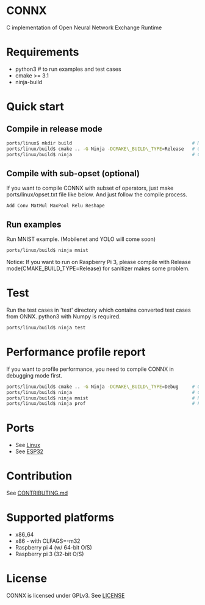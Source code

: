 # CONNX
C implementation of Open Neural Network Exchange Runtime

# Requirements
 * python3         # to run examples and test cases
 * cmake >= 3.1
 * ninja-build

# Quick start
## Compile in release mode
~~~sh
ports/linux$ mkdir build                                            # Make build directory
ports/linux/build$ cmake .. -G Ninja -DCMAKE\_BUILD\_TYPE=Release   # Generate build files
ports/linux/build$ ninja                                            # Compile
~~~

## Compile with sub-opset (optional)
If you want to compile CONNX with subset of operators, just make ports/linux/opset.txt file like below.
And just follow the compile process.

~~~
Add Conv MatMul MaxPool Relu Reshape
~~~

## Run examples
Run MNIST example. (Mobilenet and YOLO will come soon)

~~~sh
ports/linux/build$ ninja mnist
~~~

Notice: If you want to run on Raspberry Pi 3, please compile with Release mode(CMAKE\_BUILD\_TYPE=Release) for sanitizer makes some problem.

# Test
Run the test cases in 'test' directory which contains converted test cases from ONNX.
python3 with Numpy is required.

~~~sh
ports/linux/build$ ninja test
~~~

# Performance profile report
If you want to profile performance, you need to compile CONNX in debugging mode first.

~~~sh
ports/linux/build$ cmake .. -G Ninja -DCMAKE\_BUILD\_TYPE=Debug     # Generate build files
ports/linux/build$ ninja                                            # Compile
ports/linux/build$ ninja mnist                                      # Run an any example
ports/linux/build$ ninja prof                                       # Print performance profile report
~~~

# Ports
 * See [Linux](ports/linux/README.md)
 * See [ESP32](ports/esp32/README.md)

# Contribution
See [CONTRIBUTING.md](CONTRIBUTING.md)

# Supported platforms
 * x86\_64
 * x86 - with CLFAGS=-m32
 * Raspberry pi 4 (w/ 64-bit O/S)
 * Raspberry pi 3 (32-bit O/S)

# License
CONNX is licensed under GPLv3. See [LICENSE](LICENSE)

